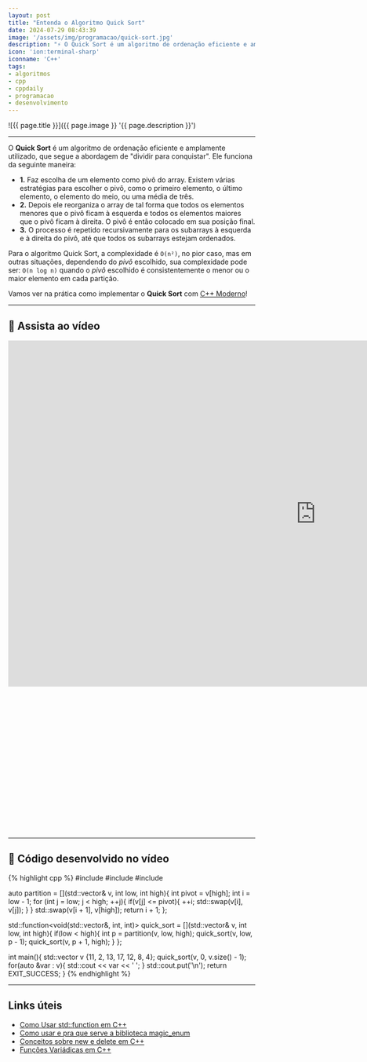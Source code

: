 ```yaml
---
layout: post
title: "Entenda o Algoritmo Quick Sort"
date: 2024-07-29 08:43:39
image: '/assets/img/programacao/quick-sort.jpg'
description: "⚡️ O Quick Sort é um algoritmo de ordenação eficiente e amplamente utilizado, que segue a abordagem de: dividir para conquistar."
icon: 'ion:terminal-sharp'
iconname: 'C++'
tags:
- algoritmos
- cpp
- cppdaily
- programacao
- desenvolvimento
---
```


![{{ page.title }}]({{ page.image }} '{{ page.description }}')

---

O **Quick Sort** é um algoritmo de ordenação eficiente e amplamente utilizado, que segue a abordagem de "dividir para conquistar". Ele funciona da seguinte maneira:
+ **1.** Faz escolha de um elemento como pivô do array. Existem várias estratégias para escolher o pivô, como o primeiro elemento, o último elemento, o elemento do meio, ou uma média de três.
+ **2.** Depois ele reorganiza o array de tal forma que todos os elementos menores que o pivô ficam à esquerda e todos os elementos maiores que o pivô ficam à direita. O pivô é então colocado em sua posição final.
+ **3.** O processo é repetido recursivamente para os subarrays à esquerda e à direita do pivô, até que todos os subarrays estejam ordenados.

Para o algoritmo Quick Sort, a complexidade é `O(n²)`, no pior caso, mas em outras situações, dependendo do *pivô* escolhido, sua complexidade pode ser: `O(n log n)` quando o *pivô* escolhido é consistentemente o menor ou o maior elemento em cada partição.

Vamos ver na prática como implementar o **Quick Sort** com [C++ Moderno](https://terminalroot.com.br/tags#cpp)!

---

## 🎥 Assista ao vídeo

<iframe width="1253" height="705" src="https://www.youtube.com/embed/iNkNlIPjiDI" title="YouTube video player" frameborder="0" allow="accelerometer; autoplay; clipboard-write; encrypted-media; gyroscope; picture-in-picture" allowfullscreen></iframe>


<!-- SQUARE - GAMES ROOT -->
<script async src="//pagead2.googlesyndication.com/pagead/js/adsbygoogle.js"></script>
<ins class="adsbygoogle"
style="display:inline-block;width:336px;height:280px"
data-ad-client="ca-pub-2838251107855362"
data-ad-slot="5351066970"></ins>
<script>
(adsbygoogle = window.adsbygoogle || []).push({});
</script>

---

## 📄 Código desenvolvido no vídeo
{% highlight cpp %}
#include <iostream>
#include <vector>
#include <functional>

auto partition = [](std::vector<int>& v, int low, int high){
  int pivot = v[high];
  int i = low - 1;
  for (int j = low; j < high; ++j){
    if(v[j] <= pivot){
      ++i;
      std::swap(v[i], v[j]);
    }
  }
  std::swap(v[i + 1], v[high]);
  return i + 1;
};

std::function<void(std::vector<int>&, int, int)> 
quick_sort = [](std::vector<int>& v, int low, int high){
  if(low < high){
    int p = partition(v, low, high);
    quick_sort(v, low, p - 1);
    quick_sort(v, p + 1, high);
  }
};


int main(){
  std::vector<int> v {11, 2, 13, 17, 12, 8, 4};
  quick_sort(v, 0, v.size() - 1);
  for(auto &var : v){
    std::cout << var << ' ';
  }
  std::cout.put('\n');
  return EXIT_SUCCESS;
}
{% endhighlight %}

---

## Links úteis
+ [Como Usar std::function em C++](https://terminalroot.com.br/2023/05/como-usar-stdfunction-em-cpp.html)
+ [Como usar e pra que serve a biblioteca magic_enum](https://terminalroot.com.br/2024/07/como-usar-e-pra-que-serve-a-biblioteca-magicenum.html)
+ [Conceitos sobre new e delete em C++](https://terminalroot.com.br/2024/07/conceitos-sobre-new-e-delete-em-cpp.html)
+ [Funções Variádicas em C++](https://terminalroot.com.br/2024/07/funcoes-variadicas-em-cpp.html)
